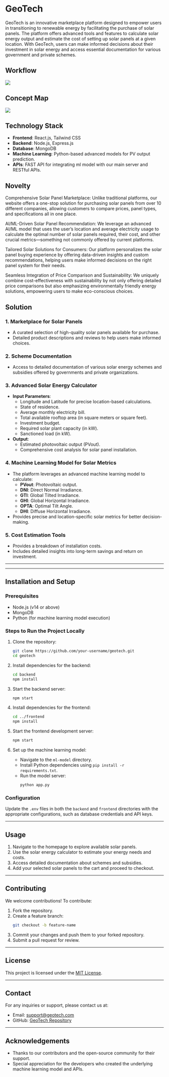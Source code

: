 # GeoTech

GeoTech is an innovative marketplace platform designed to empower users in transitioning to renewable energy by facilitating the purchase of solar panels. The platform offers advanced tools and features to calculate solar energy output and estimate the cost of setting up solar panels at a given location. With GeoTech, users can make informed decisions about their investment in solar energy and access essential documentation for various government and private schemes.

## Workflow
<!-- ![GeoTech Workflow](https://i.ibb.co/mG4mBxS/Whats-App-Image-2025-01-20-at-14-04-10.jpg "GeoTech Workflow") -->
<img src = "https://i.ibb.co/mG4mBxS/Whats-App-Image-2025-01-20-at-14-04-10.jpg"/>

## Concept Map
<img src = "https://i.ibb.co/h2ntq3n/Untitled-Diagram-drawio.png"/>

## Technology Stack
- **Frontend**: React.js, Tailwind CSS
- **Backend**: Node.js, Express.js
- **Database**: MongoDB
- **Machine Learning**: Python-based advanced models for PV output prediction.
- **APIs**:  FAST API for integrating ml model with our main server and RESTful APIs.

## Novelty
Comprehensive Solar Panel Marketplace: Unlike traditional platforms, our website offers a one-stop solution for purchasing solar panels from over 10 different companies, allowing customers to compare prices, panel types, and specifications all in one place.

AI/ML-Driven Solar Panel Recommendation: We leverage an advanced AI/ML model that uses the user’s location and average electricity usage to calculate the optimal number of solar panels required, their cost, and other crucial metrics—something not commonly offered by current platforms.

Tailored Solar Solutions for Consumers: Our platform personalizes the solar panel buying experience by offering data-driven insights and custom recommendations, helping users make informed decisions on the right panel system for their needs.

Seamless Integration of Price Comparison and Sustainability: We uniquely combine cost-effectiveness with sustainability by not only offering detailed price comparisons but also emphasizing environmentally friendly energy solutions, empowering users to make eco-conscious choices.


## Solution

### 1. **Marketplace for Solar Panels**
   - A curated selection of high-quality solar panels available for purchase.
   - Detailed product descriptions and reviews to help users make informed choices.

### 2. **Scheme Documentation**
   - Access to detailed documentation of various solar energy schemes and subsidies offered by governments and private organizations.

### 3. **Advanced Solar Energy Calculator**
   - **Input Parameters**:
     - Longitude and Latitude for precise location-based calculations.
     - State of residence.
     - Average monthly electricity bill.
     - Total available rooftop area (in square meters or square feet).
     - Investment budget.
     - Required solar plant capacity (in kW).
     - Sanctioned load (in kW).
   - **Output**:
     - Estimated photovoltaic output (PVout).
     - Comprehensive cost analysis for solar panel installation.

### 4. **Machine Learning Model for Solar Metrics**
   - The platform leverages an advanced machine learning model to calculate:
     - **PVout**: Photovoltaic output.
     - **DNI**: Direct Normal Irradiance.
     - **GTI**: Global Tilted Irradiance.
     - **GHI**: Global Horizontal Irradiance.
     - **OPTA**: Optimal Tilt Angle.
     - **DHI**: Diffuse Horizontal Irradiance.
   - Provides precise and location-specific solar metrics for better decision-making.

### 5. **Cost Estimation Tools**
   - Provides a breakdown of installation costs.
   - Includes detailed insights into long-term savings and return on investment.

---



---

## Installation and Setup

### Prerequisites
- Node.js (v14 or above)
- MongoDB
- Python (for machine learning model execution)

### Steps to Run the Project Locally

1. Clone the repository:
   ```bash
   git clone https://github.com/your-username/geotech.git
   cd geotech
   ```

2. Install dependencies for the backend:
   ```bash
   cd backend
   npm install
   ```

3. Start the backend server:
   ```bash
   npm start
   ```

4. Install dependencies for the frontend:
   ```bash
   cd ../frontend
   npm install
   ```

5. Start the frontend development server:
   ```bash
   npm start
   ```

6. Set up the machine learning model:
   - Navigate to the `ml-model` directory.
   - Install Python dependencies using `pip install -r requirements.txt`.
   - Run the model server:
     ```bash
     python app.py
     ```

### Configuration
Update the `.env` files in both the `backend` and `frontend` directories with the appropriate configurations, such as database credentials and API keys.

---

## Usage
1. Navigate to the homepage to explore available solar panels.
2. Use the solar energy calculator to estimate your energy needs and costs.
3. Access detailed documentation about schemes and subsidies.
4. Add your selected solar panels to the cart and proceed to checkout.

---

## Contributing
We welcome contributions! To contribute:
1. Fork the repository.
2. Create a feature branch:
   ```bash
   git checkout -b feature-name
   ```
3. Commit your changes and push them to your forked repository.
4. Submit a pull request for review.

---

## License
This project is licensed under the [MIT License](LICENSE).

---

## Contact
For any inquiries or support, please contact us at:
- Email: support@geotech.com
- GitHub: [GeoTech Repository](https://github.com/Neural-Ninjas5/sustainathon.git)

---

## Acknowledgements
- Thanks to our contributors and the open-source community for their support.
- Special appreciation for the developers who created the underlying machine learning model and APIs.

